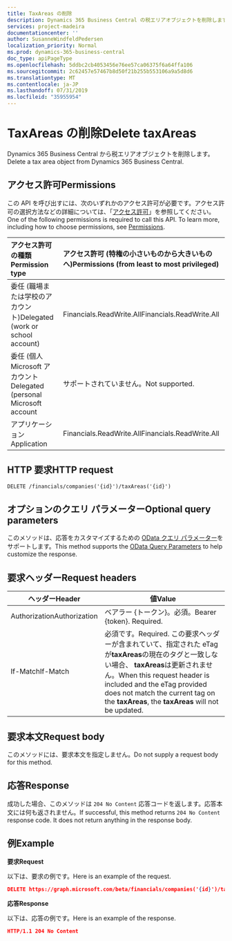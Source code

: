 ```yaml
---
title: TaxAreas の削除
description: Dynamics 365 Business Central の税エリアオブジェクトを削除します。
services: project-madeira
documentationcenter: ''
author: SusanneWindfeldPedersen
localization_priority: Normal
ms.prod: dynamics-365-business-central
doc_type: apiPageType
ms.openlocfilehash: 5ddbc2cb4053456e76ee57ca06375f6a64ffa106
ms.sourcegitcommit: 2c62457e57467b8d50f21b255b553106a9a5d8d6
ms.translationtype: MT
ms.contentlocale: ja-JP
ms.lasthandoff: 07/31/2019
ms.locfileid: "35955954"
---
```

# <a name="delete-taxareas"></a><span data-ttu-id="31884-103">TaxAreas の削除</span><span class="sxs-lookup"><span data-stu-id="31884-103">Delete taxAreas</span></span>
<span data-ttu-id="31884-104">Dynamics 365 Business Central から税エリアオブジェクトを削除します。</span><span class="sxs-lookup"><span data-stu-id="31884-104">Delete a tax area object from Dynamics 365 Business Central.</span></span>

## <a name="permissions"></a><span data-ttu-id="31884-105">アクセス許可</span><span class="sxs-lookup"><span data-stu-id="31884-105">Permissions</span></span>
<span data-ttu-id="31884-p101">この API を呼び出すには、次のいずれかのアクセス許可が必要です。アクセス許可の選択方法などの詳細については、「[アクセス許可](/graph/permissions-reference)」を参照してください。</span><span class="sxs-lookup"><span data-stu-id="31884-p101">One of the following permissions is required to call this API. To learn more, including how to choose permissions, see [Permissions](/graph/permissions-reference).</span></span>

|<span data-ttu-id="31884-108">アクセス許可の種類</span><span class="sxs-lookup"><span data-stu-id="31884-108">Permission type</span></span> |<span data-ttu-id="31884-109">アクセス許可 (特権の小さいものから大きいものへ)</span><span class="sxs-lookup"><span data-stu-id="31884-109">Permissions (from least to most privileged)</span></span>|
|:---------------|:------------------------------------------|
|<span data-ttu-id="31884-110">委任 (職場または学校のアカウント)</span><span class="sxs-lookup"><span data-stu-id="31884-110">Delegated (work or school account)</span></span>|<span data-ttu-id="31884-111">Financials.ReadWrite.All</span><span class="sxs-lookup"><span data-stu-id="31884-111">Financials.ReadWrite.All</span></span> |
|<span data-ttu-id="31884-112">委任 (個人 Microsoft アカウント</span><span class="sxs-lookup"><span data-stu-id="31884-112">Delegated (personal Microsoft account</span></span>|<span data-ttu-id="31884-113">サポートされていません。</span><span class="sxs-lookup"><span data-stu-id="31884-113">Not supported.</span></span>|
|<span data-ttu-id="31884-114">アプリケーション</span><span class="sxs-lookup"><span data-stu-id="31884-114">Application</span></span>|<span data-ttu-id="31884-115">Financials.ReadWrite.All</span><span class="sxs-lookup"><span data-stu-id="31884-115">Financials.ReadWrite.All</span></span>|

## <a name="http-request"></a><span data-ttu-id="31884-116">HTTP 要求</span><span class="sxs-lookup"><span data-stu-id="31884-116">HTTP request</span></span>
```
DELETE /financials/companies('{id}')/taxAreas('{id}')
```

## <a name="optional-query-parameters"></a><span data-ttu-id="31884-117">オプションのクエリ パラメーター</span><span class="sxs-lookup"><span data-stu-id="31884-117">Optional query parameters</span></span>
<span data-ttu-id="31884-118">このメソッドは、応答をカスタマイズするための [OData クエリ パラメーター](/graph/query-parameters)をサポートします。</span><span class="sxs-lookup"><span data-stu-id="31884-118">This method supports the [OData Query Parameters](/graph/query-parameters) to help customize the response.</span></span>

## <a name="request-headers"></a><span data-ttu-id="31884-119">要求ヘッダー</span><span class="sxs-lookup"><span data-stu-id="31884-119">Request headers</span></span>
|<span data-ttu-id="31884-120">ヘッダー</span><span class="sxs-lookup"><span data-stu-id="31884-120">Header</span></span>|<span data-ttu-id="31884-121">値</span><span class="sxs-lookup"><span data-stu-id="31884-121">Value</span></span>|
|------|-----|
|<span data-ttu-id="31884-122">Authorization</span><span class="sxs-lookup"><span data-stu-id="31884-122">Authorization</span></span>  |<span data-ttu-id="31884-p102">ベアラー {トークン}。必須。</span><span class="sxs-lookup"><span data-stu-id="31884-p102">Bearer {token}. Required.</span></span> |
|<span data-ttu-id="31884-125">If-Match</span><span class="sxs-lookup"><span data-stu-id="31884-125">If-Match</span></span>       |<span data-ttu-id="31884-126">必須です。</span><span class="sxs-lookup"><span data-stu-id="31884-126">Required.</span></span> <span data-ttu-id="31884-127">この要求ヘッダーが含まれていて、指定された eTag が**taxAreas**の現在のタグと一致しない場合、 **taxAreas**は更新されません。</span><span class="sxs-lookup"><span data-stu-id="31884-127">When this request header is included and the eTag provided does not match the current tag on the **taxAreas**, the **taxAreas** will not be updated.</span></span> |

## <a name="request-body"></a><span data-ttu-id="31884-128">要求本文</span><span class="sxs-lookup"><span data-stu-id="31884-128">Request body</span></span>

<span data-ttu-id="31884-129">このメソッドには、要求本文を指定しません。</span><span class="sxs-lookup"><span data-stu-id="31884-129">Do not supply a request body for this method.</span></span>

## <a name="response"></a><span data-ttu-id="31884-130">応答</span><span class="sxs-lookup"><span data-stu-id="31884-130">Response</span></span>

<span data-ttu-id="31884-p104">成功した場合、このメソッドは ```204 No Content``` 応答コードを返します。応答本文には何も返されません。</span><span class="sxs-lookup"><span data-stu-id="31884-p104">If successful, this method returns ```204 No Content``` response code. It does not return anything in the response body.</span></span>

## <a name="example"></a><span data-ttu-id="31884-133">例</span><span class="sxs-lookup"><span data-stu-id="31884-133">Example</span></span>

<span data-ttu-id="31884-134">**要求**</span><span class="sxs-lookup"><span data-stu-id="31884-134">**Request**</span></span>

<span data-ttu-id="31884-135">以下は、要求の例です。</span><span class="sxs-lookup"><span data-stu-id="31884-135">Here is an example of the request.</span></span>

```json
DELETE https://graph.microsoft.com/beta/financials/companies('{id}')/taxAreas('{id}')
```

<span data-ttu-id="31884-136">**応答**</span><span class="sxs-lookup"><span data-stu-id="31884-136">**Response**</span></span> 

<span data-ttu-id="31884-137">以下は、応答の例です。</span><span class="sxs-lookup"><span data-stu-id="31884-137">Here is an example of the response.</span></span> 

```json
HTTP/1.1 204 No Content
```
